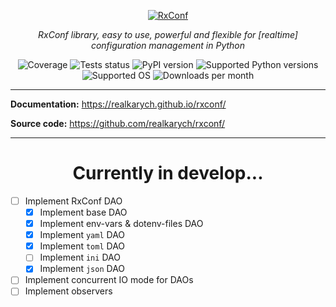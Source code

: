 <p align="center">
  <a href="https://github.com/realkarych/rxconf">
  <img src="https://github.com/user-attachments/assets/d9e426cf-5ad6-4a1d-8c5d-ac9dbdd1e63a" alt="RxConf"></a>
</p>

<p align="center">
    <em>RxConf library, easy to use, powerful and flexible for [realtime] configuration management in Python</em>
</p>

<p align="center">
  <img src="https://realkarych.github.io/rxconf/coverage.svg" alt="Coverage">
  <img src="https://github.com/realkarych/rxconf/actions/workflows/run_tests.yml/badge.svg" alt="Tests status">
  <img src="https://img.shields.io/pypi/v/rxconf" alt="PyPI version">
  <img src="https://img.shields.io/pypi/pyversions/rxconf?color=dark-green" alt="Supported Python versions">
  <img src="https://img.shields.io/badge/Supported%20OS-Windows%2C%20macOS%2C%20Linux-default" alt="Supported OS">
  <img src="https://static.pepy.tech/badge/rxconf/month" alt="Downloads per month">
</p>

---

**Documentation:** <https://realkarych.github.io/rxconf/>

**Source code:** <https://github.com/realkarych/rxconf/>

---

<h1 align="center">
Currently in develop...
</h1>

- [ ] Implement RxConf DAO
  - [x] Implement base DAO
  - [x] Implement env-vars & dotenv-files DAO
  - [x] Implement `yaml` DAO
  - [x] Implement `toml` DAO
  - [ ] Implement `ini` DAO
  - [x] Implement `json` DAO
- [ ] Implement concurrent IO mode for DAOs
- [ ] Implement observers
